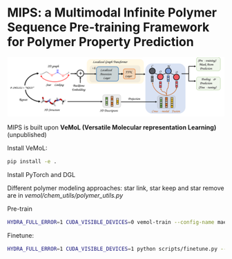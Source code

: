 # MIPS: a Multimodal Infinite Polymer Sequence Pre-training Framework for Polymer Property Prediction

![fail to find image](figures/pipeline.svg)

MIPS is built upon **VeMoL (Versatile Molecular representation Learning)** (unpublished)       

Install VeMoL:     
```bash
pip install -e .
```

Install PyTorch and DGL      

Different polymer modeling approaches: star link, star keep and star remove are in *vemol/chem_utils/polymer_utils.py*       

Pre-train
```bash
HYDRA_FULL_ERROR=1 CUDA_VISIBLE_DEVICES=0 vemol-train --config-name mae_pretrain name=pl1m_star_link_gt6_hidden512_seed1 checkpoint.save_step=True checkpoint.save_epoch=False checkpoint.save_step_interval=2000 common.max_steps=20000 common.seed=1 dataset.mol_graph_collator_cfg.downsize=-1 dataset.batch_size=1024 model=kfuse_graph_transformer model.d_model=512 model.num_layers=6 scheduler.warmup_steps=2000 scheduler.lr=2e-4 dataset.use_cache_data=True dataset.completion=True dataset.name=pl1m_aug dataset/mol_graph_form_cfg=polymer_atom_graph dataset.mol_graph_form_cfg.op=star_link dataset.mol_graph_collator_cfg.lmdb_path=data/pl1m_aug_pretrain_atom_graphs/lmdb dataset.kvec_names=[md,atom_pair_3d]
```

Finetune:  
```bash
HYDRA_FULL_ERROR=1 CUDA_VISIBLE_DEVICES=1 python scripts/finetune.py --seed=1 --lr=1e-4 --op=star_link --kvec_names=[md,atom_pair_3d] --model_path=checkpoint/mae_pretrain/ckpt.pth
```